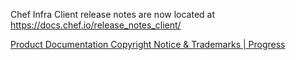 Chef Infra Client release notes are now located at <https://docs.chef.io/release_notes_client/>

[Product Documentation Copyright Notice & Trademarks | Progress](https://www.progress.com/legal/documentation-copyright)
